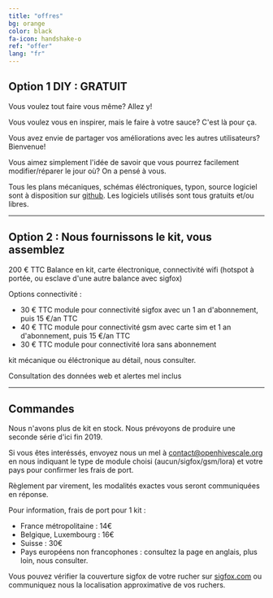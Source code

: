 ```yaml
---
title: "offres"
bg: orange
color: black
fa-icon: handshake-o
ref: "offer"
lang: "fr"
---
```



## Option 1 DIY : GRATUIT

Vous voulez tout faire vous même? Allez y!

Vous voulez vous en inspirer, mais le faire à votre sauce? C'est là pour ça.

Vous avez envie de partager vos améliorations avec les autres utilisateurs? Bienvenue!

Vous aimez simplement l'idée de savoir que vous pourrez facilement modifier/réparer le jour où? On a pensé à vous.

Tous les plans mécaniques, schémas éléctroniques, typon, source logiciel sont à disposition sur [github](https://github.com/openhivescale).
Les logiciels utilisés sont tous gratuits et/ou libres.

-------------------------

## Option 2 : Nous fournissons le kit, vous assemblez

200 € TTC Balance en kit, carte électronique, connectivité wifi (hotspot à portée, ou esclave d'une autre balance avec sigfox)

Options connectivité :
* 30 € TTC module pour connectivité sigfox avec un 1 an d'abonnement, puis 15 €/an TTC
* 40 € TTC module pour connectivité gsm avec carte sim et 1 an d'abonnement, puis 15 €/an TTC
* 30 € TTC module pour connectivité lora sans abonnement

kit mécanique ou éléctronique au détail, nous consulter.

Consultation des données web et alertes mel inclus

-------------------------

## Commandes 

Nous n'avons plus de kit en stock. Nous prévoyons de produire une seconde série d'ici fin 2019.

Si vous êtes interéssés, envoyez nous un mel à contact@openhivescale.org en nous indiquant le type de module choisi (aucun/sigfox/gsm/lora) et votre pays pour confirmer les frais de port.

Règlement par virement, les modalités exactes vous seront communiquées en réponse.

Pour information, frais de port pour 1 kit :
* France métropolitaine : 14€
* Belgique, Luxembourg : 16€
* Suisse : 30€
* Pays européens non francophones : consultez la page en anglais, plus loin, nous consulter.

Vous pouvez vérifier la couverture sigfox de votre rucher sur [sigfox.com](https://www.sigfox.com/en/coverage) ou communiquez nous la localisation approximative de vos ruchers. 


